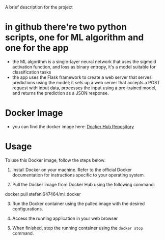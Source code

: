 A brief description for the project

# in github there're two python scripts, one for ML algorithm and one for the app
- the ML algorithm is a single-layer neural network that uses the sigmoid activation function, and loss as binary entropy, it's a model suitable for classification tasks
- the app uses the Flask framework to create a web server that serves predictions using the model; it sets up a web server that accepts a POST request with input data, processes the input using a pre-trained model, and returns the prediction as a JSON response.

# Docker Image

- you can find the docker image here:
[Docker Hub Repository](https://hub.docker.com/r/stefani647464/ml_docker)

# Usage

To use this Docker image, follow the steps below:

1. Install Docker on your machine. Refer to the official Docker documentation for instructions specific to your operating system.

2. Pull the Docker image from Docker Hub using the following command:

docker pull stefani647464/ml_docker

3. Run the Docker container using the pulled image with the desired configurations. 

4. Access the running application in your web browser 

5. When finished, stop the running container using the `docker stop` command. 




